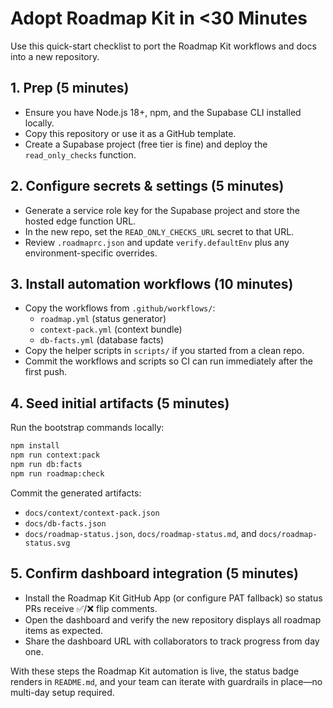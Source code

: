 # Adopt Roadmap Kit in <30 Minutes

Use this quick-start checklist to port the Roadmap Kit workflows and docs into a
new repository.

## 1. Prep (5 minutes)

- Ensure you have Node.js 18+, npm, and the Supabase CLI installed locally.
- Copy this repository or use it as a GitHub template.
- Create a Supabase project (free tier is fine) and deploy the
  `read_only_checks` function.

## 2. Configure secrets & settings (5 minutes)

- Generate a service role key for the Supabase project and store the hosted edge
  function URL.
- In the new repo, set the `READ_ONLY_CHECKS_URL` secret to that URL.
- Review `.roadmaprc.json` and update `verify.defaultEnv` plus any
  environment-specific overrides.

## 3. Install automation workflows (10 minutes)

- Copy the workflows from `.github/workflows/`:
  - `roadmap.yml` (status generator)
  - `context-pack.yml` (context bundle)
  - `db-facts.yml` (database facts)
- Copy the helper scripts in `scripts/` if you started from a clean repo.
- Commit the workflows and scripts so CI can run immediately after the first
  push.

## 4. Seed initial artifacts (5 minutes)

Run the bootstrap commands locally:

```bash
npm install
npm run context:pack
npm run db:facts
npm run roadmap:check
```

Commit the generated artifacts:

- `docs/context/context-pack.json`
- `docs/db-facts.json`
- `docs/roadmap-status.json`, `docs/roadmap-status.md`, and `docs/roadmap-status.svg`

## 5. Confirm dashboard integration (5 minutes)

- Install the Roadmap Kit GitHub App (or configure PAT fallback) so status PRs
  receive ✅/❌ flip comments.
- Open the dashboard and verify the new repository displays all roadmap items as
  expected.
- Share the dashboard URL with collaborators to track progress from day one.

With these steps the Roadmap Kit automation is live, the status badge renders in
`README.md`, and your team can iterate with guardrails in place—no multi-day
setup required.

